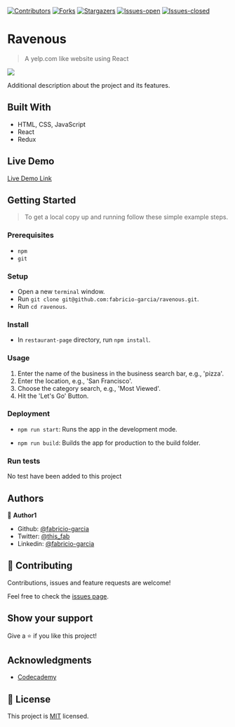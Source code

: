 <!-- PROJECT SHIELDS -->
<!--
*** "reference style" links are used for readability.
*** Reference links are enclosed in brackets [ ] instead of parentheses ( ).
*** See the bottom of this document for the declaration of the reference variables
*** for contributors-url, forks-url, etc. This is an optional, concise syntax you may use.
*** https://www.markdownguide.org/basic-syntax/#reference-style-links
-->

[![Contributors][contributors-shield]][contributors-url]
[![Forks][forks-shield]][forks-url]
[![Stargazers][stars-shield]][stars-url]
[![Issues-open][issues-open-shield]][issues-open-url]
[![Issues-closed][issues-closed-shield]][issues-closed-url]

# Ravenous

> A yelp.com like website using React

![](ravenous.gif)

Additional description about the project and its features.

## Built With

- HTML, CSS, JavaScript
- React
- Redux

## Live Demo

[Live Demo Link](https://ravenous-react.surge.sh)

## Getting Started

> To get a local copy up and running follow these simple example steps.

### Prerequisites

- `npm`
- `git`

### Setup

- Open a new `terminal` window.
- Run `git clone git@github.com:fabricio-garcia/ravenous.git`.
- Run `cd ravenous`.

### Install

- In `restaurant-page` directory, run `npm install`.

### Usage

1. Enter the name of the business in the business search bar, e.g., 'pizza'.
1. Enter the location, e.g., 'San Francisco'.
1. Choose the category search, e.g., 'Most Viewed'.
1. Hit the 'Let's Go' Button.

### Deployment

- `npm run start`: Runs the app in the development mode.

- `npm run build`: Builds the app for production to the build folder.

### Run tests

No test have been added to this project

## Authors

👤 **Author1**

- Github: [@fabricio-garcia](https://github.com/fabricio-garcia)
- Twitter: [@this_fab](https://twitter.com/this_fab)
- Linkedin: [@fabricio-garcia](https://linkedin.com/fabricio-garcia)

## 🤝 Contributing

Contributions, issues and feature requests are welcome!

Feel free to check the [issues page](issues/).

## Show your support

Give a ⭐️ if you like this project!

## Acknowledgments

- [Codecademy](https://www.codecademy.com/)

## 📝 License

This project is [MIT](https://opensource.org/licenses/MIT) licensed.

<!-- MARKDOWN LINKS & IMAGES -->
<!-- https://www.markdownguide.org/basic-syntax/#reference-style-links -->

[contributors-shield]: https://img.shields.io/github/contributors/fabricio-garcia/ravenous?style=plastic
[contributors-url]: https://github.com/fabricio-garcia/ravenous/graphs/contributors
[forks-shield]: https://img.shields.io/github/forks/fabricio-garcia/ravenous?style=plastic
[forks-url]: https://github.com/fabricio-garcia/ravenous/network/members
[stars-shield]: https://img.shields.io/github/stars/fabricio-garcia/ravenous?style=plastic
[stars-url]: https://github.com/fabricio-garcia/ravenous/stargazers
[issues-open-shield]: https://img.shields.io/github/issues/fabricio-garcia/ravenous?style=plastic
[issues-closed-url]: https://github.com/fabricio-garcia/ravenous/issues
[issues-closed-shield]: https://img.shields.io/github/issues-closed/fabricio-garcia/ravenous?style=plastic
[issues-open-url]: https://github.com/fabricio-garcia/ravenous/issues

